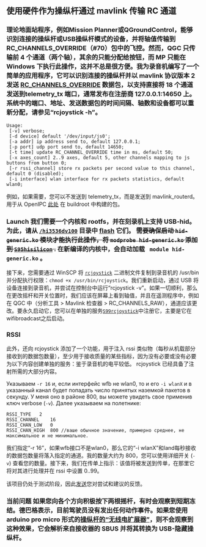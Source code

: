 ## 使用硬件作为操纵杆通过 mavlink 传输 RC 通道

### 理论地面站程序，例如Mission Planner或QGroundControl，能够识别连接的操纵杆或USB操纵杆模式的设备，并将轴值传输到RC_CHANNELS_OVERRIDE（#70）包中的飞控。然而，QGC 只传输前 4 个通道（两个轴），其余的只能分配给按钮，而 MP 只能在 Windows 下执行此操作，这并不总是很方便。我为录音机编写了一个简单的应用程序，它可以识别连接的操纵杆并以 mavlink 协议版本 2 发送 [RC_CHANNELS_OVERRIDE](https://mavlink.io/en/messages/common.html#RC_CHANNELS_OVERRIDE) 数据包，以支持直接将 18 个通道发送到telemetry_tx 端口，通常发布在注册商 127.0.0.1:14650 上。系统中的端口、地址、发送数据包的时间间隔、轴数和设备都可以重新分配，请参见“rcjoystick -h”。

```
Usage:
 [-v] verbose;
 [-d device] default '/dev/input/js0';
 [-a addr] ip address send to, default 127.0.0.1;
 [-p port] udp port send to, default 14650;
 [-t time] update RC_CHANNEL_OVERRIDE time in ms, default 50;
 [-x axes_count] 2..9 axes, default 5, other channels mapping to js buttons from button 0;
 [-r rssi_channel] store rx packets per second value to this channel, default 0 (disabled);
 [-i interface] wlan interface for rx packets statistics, default wlan0;

```

例如，如果需要，您可以不发送到 telemetry_tx，而是发送到 mavlink_routerd。用于从 OpenIPC [此处](rcjoystick) 在 buildroot 中构建的包。

### Launch 我们需要一个内核和 rootfs，并在刻录机上支持 USB-hid。为此，请从 [`/hi3536dv100`](hi3536dv100) 目录中 [flash](notes_start_hi3536ev100) 它们。 ~~需要确保启动 `hid-generic.ko` 模块才能执行此操作，将 `modprobe hid-generic.ko` 添加到 [`S95hisilicon`](hi3536dv100/etc/init.d/S95hisilicon) .~~ 在新编译的内核中，会自动加载 ` module hid-generic.ko` 。

接下来，您需要通过 WinSCP 将 [`rcjoystick`](hi3536dv100/usr/bin/rcjoystick) 二进制文件复制到录音机的 /usr/bin 并分配执行权限：`chmod +x /usr/bin/rcjoystick`。我们重新启动，通过 USB 将设备连接到录音机，并尝试在控制台中运行“rcjoystick -v”。如果一切顺利，那么在更改摇杆和开关位置时，我们应该在屏幕上看到轴值，并且在遥测程序中，例如在 QGC 中（分析工具 > Mavlink 检查器 > RC_CHANNELS_RAW），通道应该更改。要永久启动它，您可以在单独的服务[`S99rcjoystick`](hi3536dv100/etc/init.d/S99rcjoystick)中注册它，主要是它在wifibroadcast之后启动。

### RSSI

此外，还向 rcjoystick 添加了一个功能，用于注入 rssi 类似物（每秒从机载部分接收到的数据包数量），至少用于接收质量的某些指标，因为没有必要或没有必要为以下内容创建单独的服务：鉴于录音机的电平较低。 rcjoystick 已经具备了注射所需的大部分内容。

Указываем `-r 16` и, если интерфейс wfb не wlan0, то и его `-i wlanX` и в указанный канал будет попадать число принятых наземкой пакетов в секунду. У меня оно в районе 800, вы можете увидеть свое применив ключ verbose (`-v`). Далее указываем на полетнике:
```
RSSI_TYPE	2
RSSI_CHANNEL	16
RSSI_CHAN_LOW	0
RSSI_CHAN_HIGH	800 //ваше обычное значение, примерно среднее, не максимальное и не минимальное.
```
我们指定“-r 16”，如果wfb接口不是wlan0，那么它的“-i wlanX”和land每秒接收的数据包数量将落入指定的通道。我的数量大约为 800，您可以使用详细开关 (`-v`) 查看您的数量。接下来，我们在传单上指示：该值将被发送到传单，在那里它将对其进行处理并在 rssi 中设置 0..99。

该项目仍处于测试阶段，因此[发送](https://t.me/+BMyMoolVOpkzNWUy)您对尝试和建议的反馈。

### 当前问题 如果您向各个方向积极按下两根摇杆，有时会观察到短期冻结。德巴格表示，目前驾驶员没有发出任何动作事件。如果您使用 arduino pro micro 形式的[操纵杆的“无线电扩展器”](sbus-to-usb-操纵杆)，则不会观察到这种效果，它会解析来自接收器的 SBUS 并将其转换为 USB-隐藏操纵杆。

